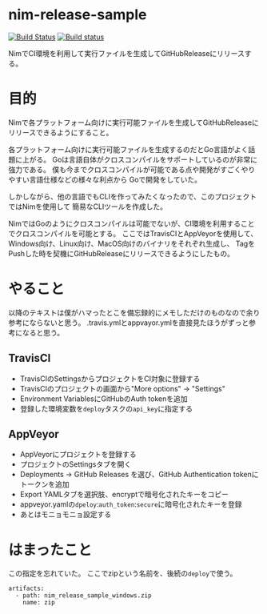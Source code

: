 # nim-release-sample

[![Build Status](https://travis-ci.org/jiro4989/nim-release-sample.svg?branch=master)](https://travis-ci.org/jiro4989/nim-release-sample)
[![Build status](https://ci.appveyor.com/api/projects/status/3sxolceoniegn1n3?svg=true)](https://ci.appveyor.com/project/jiro4989/nim-release-sample)

NimでCI環境を利用して実行ファイルを生成してGitHubReleaseにリリースする。

# 目的

Nimで各プラットフォーム向けに実行可能ファイルを生成してGitHubReleaseにリリースできるようにすること。

各プラットフォーム向けに実行可能ファイルを生成するのだとGo言語がよく話題に上がる。
Goは言語自体がクロスコンパイルをサポートしているのが非常に強力である。
僕も今までクロスコンパイルが可能である点や開発がすごくやりやすい言語仕様などの様々な利点から
Goで開発をしていた。

しかしながら、他の言語でもCLIを作ってみたくなったので、このプロジェクトではNimを使用して
簡易なCLIツールを作成した。

NimではGoのようにクロスコンパイルは可能でないが、CI環境を利用することでクロスコンパイルを可能とする。
ここではTravisCIとAppVeyorを使用して、Windows向け、Linux向け、MacOS向けのバイナリをそれぞれ生成し、
TagをPushした時を契機にGitHubReleaseにリリースできるようにしたもの。

# やること

以降のテキストは僕がハマったとこを備忘録的にメモしただけのものなので余り参考にならないと思う。
.travis.ymlとappvayor.ymlを直接見たほうがずっと参考になると思う。

## TravisCI

- TravisCIのSettingsからプロジェクトをCI対象に登録する
- TravisCIのプロジェクトの画面から"More options" -> "Settings"
- Environment VariablesにGitHubのAuth tokenを追加
- 登録した環境変数を`deploy`タスクの`api_key`に指定する

## AppVeyor

- AppVeyorにプロジェクトを登録する
- プロジェクトのSettingsタブを開く
- Deployments -> GitHub Releases を選び、GitHub Authentication tokenにトークンを追加
- Export YAMLタブを選択肢、encryptで暗号化されたキーをコピー
- appveyor.yamlの`dpeloy`:`auth_token`:`secure`に暗号化されたキーを登録
- あとはモニョモニョ設定する

# はまったこと

この指定を忘れていた。
ここでzipという名前を、後続の`deploy`で使う。

```
artifacts:
  - path: nim_release_sample_windows.zip
    name: zip
```
